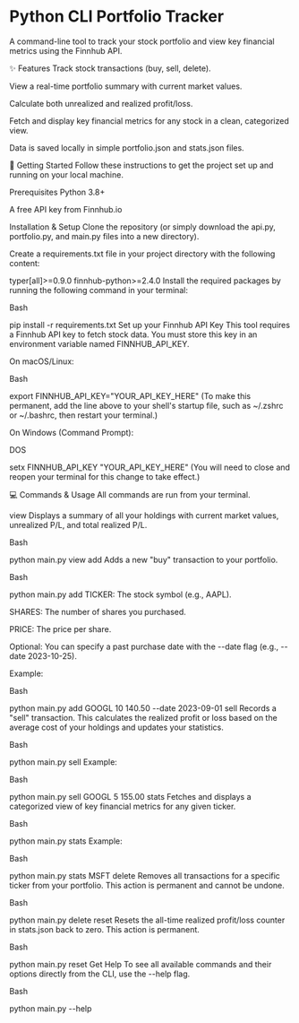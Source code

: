 # Python CLI Portfolio Tracker
A command-line tool to track your stock portfolio and view key financial metrics using the Finnhub API.

✨ Features
Track stock transactions (buy, sell, delete).

View a real-time portfolio summary with current market values.

Calculate both unrealized and realized profit/loss.

Fetch and display key financial metrics for any stock in a clean, categorized view.

Data is saved locally in simple portfolio.json and stats.json files.

🚀 Getting Started
Follow these instructions to get the project set up and running on your local machine.

Prerequisites
Python 3.8+

A free API key from Finnhub.io

Installation & Setup
Clone the repository (or simply download the api.py, portfolio.py, and main.py files into a new directory).

Create a requirements.txt file in your project directory with the following content:

typer[all]>=0.9.0
finnhub-python>=2.4.0
Install the required packages by running the following command in your terminal:

Bash

pip install -r requirements.txt
Set up your Finnhub API Key
This tool requires a Finnhub API key to fetch stock data. You must store this key in an environment variable named FINNHUB_API_KEY.

On macOS/Linux:

Bash

export FINNHUB_API_KEY="YOUR_API_KEY_HERE"
(To make this permanent, add the line above to your shell's startup file, such as ~/.zshrc or ~/.bashrc, then restart your terminal.)

On Windows (Command Prompt):

DOS

setx FINNHUB_API_KEY "YOUR_API_KEY_HERE"
(You will need to close and reopen your terminal for this change to take effect.)

💻 Commands & Usage
All commands are run from your terminal.

view
Displays a summary of all your holdings with current market values, unrealized P/L, and total realized P/L.

Bash

python main.py view
add
Adds a new "buy" transaction to your portfolio.

Bash

python main.py add <TICKER> <SHARES> <PRICE>
TICKER: The stock symbol (e.g., AAPL).

SHARES: The number of shares you purchased.

PRICE: The price per share.

Optional: You can specify a past purchase date with the --date flag (e.g., --date 2023-10-25).

Example:

Bash

python main.py add GOOGL 10 140.50 --date 2023-09-01
sell
Records a "sell" transaction. This calculates the realized profit or loss based on the average cost of your holdings and updates your statistics.

Bash

python main.py sell <TICKER> <SHARES> <PRICE>
Example:

Bash

python main.py sell GOOGL 5 155.00
stats
Fetches and displays a categorized view of key financial metrics for any given ticker.

Bash

python main.py stats <TICKER>
Example:

Bash

python main.py stats MSFT
delete
Removes all transactions for a specific ticker from your portfolio. This action is permanent and cannot be undone.

Bash

python main.py delete <TICKER>
reset
Resets the all-time realized profit/loss counter in stats.json back to zero. This action is permanent.

Bash

python main.py reset
Get Help
To see all available commands and their options directly from the CLI, use the --help flag.

Bash

python main.py --help
